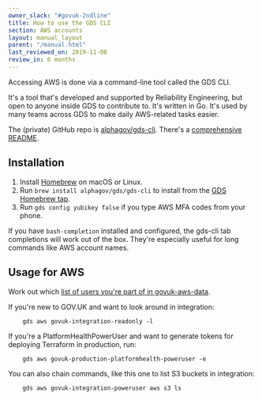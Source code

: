 ```yaml
---
owner_slack: "#govuk-2ndline"
title: How to use the GDS CLI
section: AWS accounts
layout: manual_layout
parent: "/manual.html"
last_reviewed_on: 2019-11-08
review_in: 6 months
---
```


Accessing AWS is done via a command-line tool called the GDS CLI.

It's a tool that's developed and supported by Reliability Engineering, but open to anyone inside GDS to contribute to. It's written in Go. It's used by many teams across GDS to make daily AWS-related tasks easier.

The (private) GitHub repo is [alphagov/gds-cli](https://github.com/alphagov/gds-cli). There's a [comprehensive README](https://github.com/alphagov/gds-cli#readme).

## Installation

1. Install [Homebrew](https://brew.sh) on macOS or Linux.
1. Run `brew install alphagov/gds/gds-cli` to install from the [GDS Homebrew tap](https://github.com/alphagov/homebrew-gds).
1. Run `gds config yubikey false` if you type AWS MFA codes from your phone.

If you have `bash-completion` installed and configured, the gds-cli tab completions will work out of the box. They're especially useful for long commands like AWS account names.

## Usage for AWS

Work out which [list of users you're part of in govuk-aws-data][govuk-aws-data-users-group].

If you're new to GOV.UK and want to look around in integration:

        gds aws govuk-integration-readonly -l

If you're a PlatformHealthPowerUser and want to generate tokens for deploying Terraform in production, run:

        gds aws govuk-production-platformhealth-poweruser -e

You can also chain commands, like this one to list S3 buckets in integration:

        gds aws govuk-integration-poweruser aws s3 ls

[govuk-aws-data-users-group]: /manual/set-up-aws-account.html#4-get-the-appropriate-access
